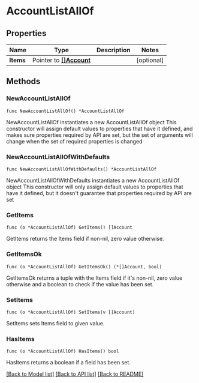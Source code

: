 # AccountListAllOf

## Properties

Name | Type | Description | Notes
------------ | ------------- | ------------- | -------------
**Items** | Pointer to [**[]Account**](Account.md) |  | [optional] 

## Methods

### NewAccountListAllOf

`func NewAccountListAllOf() *AccountListAllOf`

NewAccountListAllOf instantiates a new AccountListAllOf object
This constructor will assign default values to properties that have it defined,
and makes sure properties required by API are set, but the set of arguments
will change when the set of required properties is changed

### NewAccountListAllOfWithDefaults

`func NewAccountListAllOfWithDefaults() *AccountListAllOf`

NewAccountListAllOfWithDefaults instantiates a new AccountListAllOf object
This constructor will only assign default values to properties that have it defined,
but it doesn't guarantee that properties required by API are set

### GetItems

`func (o *AccountListAllOf) GetItems() []Account`

GetItems returns the Items field if non-nil, zero value otherwise.

### GetItemsOk

`func (o *AccountListAllOf) GetItemsOk() (*[]Account, bool)`

GetItemsOk returns a tuple with the Items field if it's non-nil, zero value otherwise
and a boolean to check if the value has been set.

### SetItems

`func (o *AccountListAllOf) SetItems(v []Account)`

SetItems sets Items field to given value.

### HasItems

`func (o *AccountListAllOf) HasItems() bool`

HasItems returns a boolean if a field has been set.


[[Back to Model list]](../README.md#documentation-for-models) [[Back to API list]](../README.md#documentation-for-api-endpoints) [[Back to README]](../README.md)


